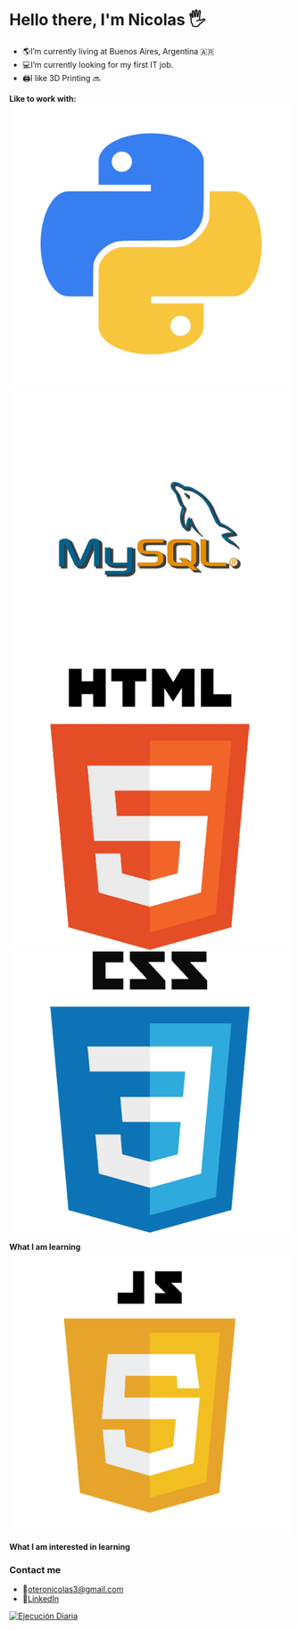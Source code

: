 # Hello there, I'm Nicolas  :raised_hand_with_fingers_splayed:

* :earth_americas:I’m currently living at Buenos Aires, Argentina :argentina:
* :computer:I’m currently looking for my first IT job.
* :printer:I like 3D Printing :soon:

**Like to work with:**
<a href="https://www.python.org/" title="Python"><img src="images/python.png" /></a>
<a href="https://www.python.org/" title="Python"><img src="images/mysql.png" /></a>
<a href="https://www.python.org/" title="Python"><img src="images/html.png" /></a>
<a href="https://www.python.org/" title="Python"><img src="images/css.png" /></a>

**What I am learning**
<a href="https://www.python.org/" title="Python"><img src="images/javascript.png" /></a>

**What I am interested in learning**


### Contact me
* :email:oteronicolas3@gmail.com
* :memo:<a href='https://www.linkedin.com/in/nicolas-otero-2907b5149/' target="_blank">LinkedIn</a>



[![Ejecución Diaria](https://github.com/nicolas0715/WebScrapping1/actions/workflows/main.yml/badge.svg)](https://github.com/nicolas0715/WebScrapping1/actions/workflows/main.yml)
